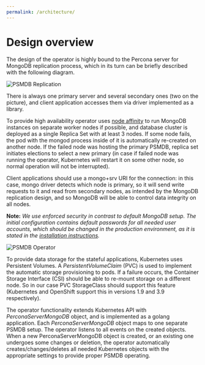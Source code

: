 ```yaml
---
permalink: /architecture/
---
```


Design overview
================

The design of the operator is highly bound to the Percona server for MongoDB replication process, which in its turn can be briefly described with the following diagram.

![PSMDB Replication](../psmdb-operator.replication.png "Percona Server for MongoDB replication")

There is always one primary server and several secondary ones (two on the picture), and client application accesses them via driver implemented as a library. 

To provide high availability operator uses [node affinity](https://kubernetes.io/docs/concepts/configuration/assign-pod-node/#affinity-and-anti-affinity) to run MongoDB instances on separate worker nodes if possible, and database cluster is deployed as a single Replica Set with at least 3 nodes. If some node fails, the pod with the mongod process inside of it is automatically re-created on another node. If the failed node was hosting the primary PSMDB, replica set initiates elections to select a new primary (in case if failed node was running the operator, Kubernetes will restart it on some other node, so normal operation will not be interrupted).

Client applications should use a mongo+srv URI for the connection: in this case, mongo driver detects which node is primary, so it will send write requests to it and read from secondary nodes, as intended by the MongoDB replication design, and so MongoDB will be able to control data integrity on all nodes.

**Note:** *We use enforced security in contrast to default MongoDB setup. The initial configuration contains default passwords for all needed user accounts, which should be changed in the production environment, as it is stated in the [installation instructions](./psmdb-operator.install.md).*

![PSMDB Operator](../psmdb-operator.operator.png "Percona Server for MongoDB operator")

To provide data storage for the stateful applications, Kubernetes uses Persistent Volumes. A *PersistentVolumeClaim* (PVC) is used to implement the automatic storage provisioning to pods.  If a failure occurs, the Container Storage Interface (CSI) should be able to re-mount storage on a different node. So in our case PVC StorageClass should support this feature (Kubernetes and OpenShift support this in versions 1.9 and 3.9 respectively).

The operator functionality extends Kubernetes API with *PerconaServerMongoDB* object, and is implemented as a golang application. Each *PerconaServerMongoDB* object maps to one separate PSMDB setup. The operator listens to all events on the created objects. When a new PerconaServerMongoDB object is created, or an existing one undergoes some changes or deletion, the operator automatically creates/changes/deletes all needed Kubernetes objects with the appropriate settings to provide proper PSMDB operating.
